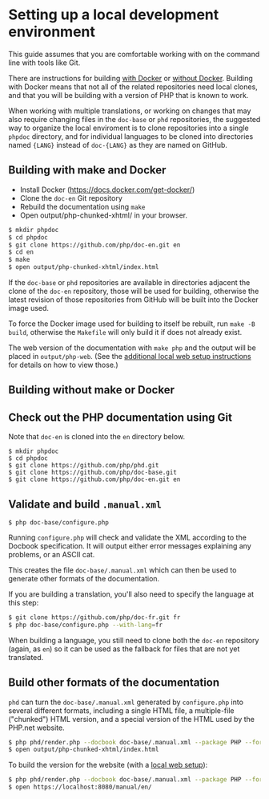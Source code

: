 # Setting up a local development environment

This guide assumes that you are comfortable working with on the
command line with tools like Git.

There are instructions for building [with Docker](#with-docker) or
[without Docker](#without-docker). Building with Docker means that
not all of the related repositories need local clones, and that you
will be building with a version of PHP that is known to work.

When working with multiple translations, or working on changes that may
also require changing files in the `doc-base` or `phd` repositories, the
suggested way to organize the local enviroment is to clone repositories
into a single `phpdoc` directory, and for individual languages to be cloned
into directories named `{LANG}` instead of `doc-{LANG}` as they are named
on GitHub.

<a name="with-docker"></a>
## Building with make and Docker

- Install Docker (https://docs.docker.com/get-docker/)
- Clone the `doc-en` Git repository
- Rebuild the documentation using `make`
- Open output/php-chunked-xhtml/ in your browser.

```sh
$ mkdir phpdoc
$ cd phpdoc
$ git clone https://github.com/php/doc-en.git en
$ cd en
$ make
$ open output/php-chunked-xhtml/index.html
```

If the `doc-base` or `phd` repositories are available in directories
adjacent the clone of the `doc-en` repository, those will be used for
building, otherwise the latest revision of those repositories from GitHub
will be built into the Docker image used.

To force the Docker image used for building to itself be rebuilt, run
`make -B build`, otherwise the `Makefile` will only build it if does not
already exist.

The web version of the documentation with `make php` and the output will
be placed in `output/php-web`. (See the [additional local web setup
instructions](local-web-setup) for details on how to view those.)

<a name="without-docker"></a>
## Building without make or Docker

## Check out the PHP documentation using Git

Note that `doc-en` is cloned into the `en` directory below.

```
$ mkdir phpdoc
$ cd phpdoc
$ git clone https://github.com/php/phd.git
$ git clone https://github.com/php/doc-base.git
$ git clone https://github.com/php/doc-en.git en
```

## Validate and build `.manual.xml`

```
$ php doc-base/configure.php
```

Running `configure.php` will check and validate the XML according to the
Docbook specification. It will output either error messages explaining
any problems, or an ASCII cat.

This creates the file `doc-base/.manual.xml` which can then be used
to generate other formats of the documentation.

If you are building a translation, you'll also need to specify the
language at this step:

```sh
$ git clone https://github.com/php/doc-fr.git fr
$ php doc-base/configure.php --with-lang=fr
```

When building a language, you still need to clone both the `doc-en` repository
(again, as `en`) so it can be used as the fallback for files that are not yet
translated.

## Build other formats of the documentation

`phd` can turn the `doc-base/.manual.xml` generated by `configure.php`
into several different formats, including a single HTML file, a
multiple-file ("chunked") HTML version, and a special version of the
HTML used by the PHP.net website.

```sh
$ php phd/render.php --docbook doc-base/.manual.xml --package PHP --format xhtml
$ open output/php-chunked-xhtml/index.html
```

To build the version for the website (with a [local web setup](local-web-setup)):

```sh
$ php phd/render.php --docbook doc-base/.manual.xml --package PHP --format php
$ open https://localhost:8080/manual/en/
```
